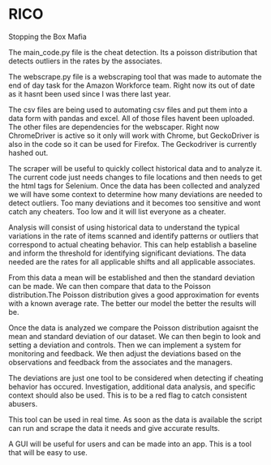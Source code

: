 # RICO
Stopping the Box Mafia

The main_code.py file is the cheat detection. Its a poisson distribution that detects outliers in the rates by the associates. 

The webscrape.py file is a webscraping tool that was made to automate the end of day task for the Amazon Workforce team. Right now its out of date
as it hasnt been used since I was there last year. 

The csv files are being used to automating csv files and put them into a data form with pandas and excel. All of those files havent been uploaded.
The other files are dependencies for the webscaper. Right now ChromeDriver is active so it only will work with Chrome, but GeckoDriver is also 
in the code so it can be used for Firefox. The Geckodriver is currently hashed out. 

The scraper will be useful to quickly collect historical data and to analyze it. The current code just needs changes to file locations and then needs to get
the html tags for Selenium. Once the data has been collected and analyzed we will have some context to determine how many deviations are needed to detect outliers. 
Too many deviations and it becomes too sensitive and wont catch any cheaters. Too low and it will list everyone as a cheater. 

Analysis will consist of using historical data to understand the typical variations in the rate of items scanned and identify patterns or outliers 
that correspond to actual cheating behavior. This can help establish a baseline and inform the threshold for identifying significant deviations. The data
needed are the rates for all applicable shifts and all applicable associates. 

From this data a mean will be established and then the standard deviation can be made. We can then compare that data to the Poisson distribution.The Poisson distribution gives a good 
approximation for events with a known average rate. The better our model the better the results will be. 

Once the data is analyzed we compare the Poisson distribution agaisnt the mean and standard deviation of our dataset. We can then begin to look and setting a deviation and controls.
Then we can implement a system for monitoring and feedback. We then adjust the deviations based on the observations and feedback from the associates and the managers.

The deviations are just one tool to be considered when detecting if cheating behavior has occured. Investigation, additional data analysis, and 
specific context should also be used. This is to be a red flag to catch consistent abusers.

This tool can be used in real time. As soon as the data is available the script can run and scrape the data it needs and give accurate results. 

A GUI will be useful for users and can be made into an app. This is a tool that will be easy to use. 
